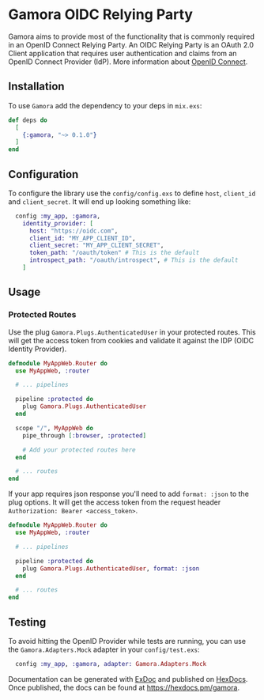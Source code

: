 # Gamora OIDC Relying Party

Gamora aims to provide most of the functionality that is commonly
required in an OpenID Connect Relying Party. An OIDC Relying Party is
an OAuth 2.0 Client application that requires user authentication and
claims from an OpenID Connect Provider (IdP). More information about
[OpenID Connect](https://openid.net/connect/).

## Installation

To use `Gamora` add the dependency to your deps in `mix.exs`:

```elixir
def deps do
  [
    {:gamora, "~> 0.1.0"}
  ]
end
```

## Configuration

To configure the library use the `config/config.exs` to define `host`,
`client_id` and `client_secret`. It will end up looking something like:

```elixir
  config :my_app, :gamora,
    identity_provider: [
      host: "https://oidc.com",
      client_id: "MY_APP_CLIENT_ID",
      client_secret: "MY_APP_CLIENT_SECRET",
      token_path: "/oauth/token" # This is the default
      introspect_path: "/oauth/introspect", # This is the default
    ]
```

## Usage

### Protected Routes

Use the plug `Gamora.Plugs.AuthenticatedUser` in your protected routes.
This will get the access token from cookies and validate it against
the IDP (OIDC Identity Provider).

```elixir
defmodule MyAppWeb.Router do
  use MyAppWeb, :router

  # ... pipelines

  pipeline :protected do
    plug Gamora.Plugs.AuthenticatedUser
  end

  scope "/", MyAppWeb do
    pipe_through [:browser, :protected]

    # Add your protected routes here
  end

  # ... routes
end
```

If your app requires json response you'll need to add `format: :json`
to the plug options. It will get the access token from the request
header `Authorization: Bearer <access_token>`.

```elixir
defmodule MyAppWeb.Router do
  use MyAppWeb, :router

  # ... pipelines

  pipeline :protected do
    plug Gamora.Plugs.AuthenticatedUser, format: :json
  end

  # ... routes
end
```

## Testing

To avoid hitting the OpenID Provider while tests are running, you
can use the `Gamora.Adapters.Mock` adapter in your `config/test.exs`:

```elixir
  config :my_app, :gamora, adapter: Gamora.Adapters.Mock
```

Documentation can be generated with [ExDoc](https://github.com/elixir-lang/ex_doc)
and published on [HexDocs](https://hexdocs.pm). Once published, the docs can
be found at <https://hexdocs.pm/gamora>.


